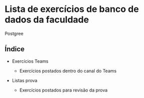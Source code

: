 # Lista de exercícios de banco de dados da faculdade

Postgree

## Índice
- Exercícios Teams
  * Exercícios postados dentro do canal do Teams

- Listas prova
  * Exercícios postados para revisão da prova
